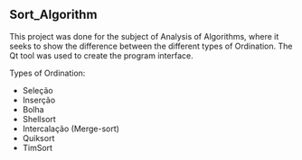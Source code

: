 ## Sort_Algorithm 

This project was done for the subject of Analysis of Algorithms, where it seeks to show the difference between the different types of Ordination. The Qt tool was used to create the program interface.

Types of Ordination: <br/>
- Seleção <br/>
- Inserção <br/>
- Bolha <br/>
- Shellsort <br/>
- Intercalação (Merge-sort) <br/>
- Quiksort <br/>
- TimSort
